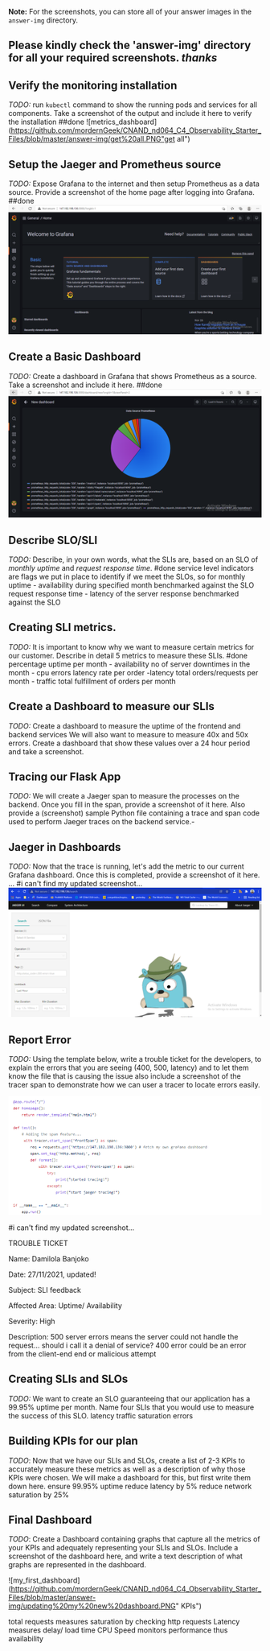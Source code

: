 **Note:** For the screenshots, you can store all of your answer images in the `answer-img` directory.

## Please kindly check the 'answer-img' directory for all your required screenshots. *thanks*

## Verify the monitoring installation

*TODO:* run `kubectl` command to show the running pods and services for all components. Take a screenshot of the output and 
include it here to verify the installation
##done
![metrics_dashboard](https://github.com/mordernGeek/CNAND_nd064_C4_Observability_Starter_Files/blob/master/answer-img/get%20all.PNG"get all")


## Setup the Jaeger and Prometheus source
*TODO:* Expose Grafana to the internet and then setup Prometheus as a data source. Provide a screenshot of the home page after logging into Grafana.
##done 
![grafana_dashboard](https://github.com/mordernGeek/CNAND_nd064_C4_Observability_Starter_Files/blob/master/answer-img/grafana%20login%20dashboard.PNG "Grafana post-login")

## Create a Basic Dashboard
*TODO:* Create a dashboard in Grafana that shows Prometheus as a source. Take a screenshot and include it here.
##done
![Alt text](https://github.com/mordernGeek/CNAND_nd064_C4_Observability_Starter_Files/blob/master/answer-img/datasource%20prometheus%20metrics.PNG "a title")

## Describe SLO/SLI
*TODO:* Describe, in your own words, what the SLIs are, based on an SLO of *monthly uptime* and *request response time*.
#done
service level indicators are flags we put in place to identify if we meet the SLOs, so for 
monthly uptime - availability during specified month benchmarked against the SLO
request response time - latency of the server response benchmarked against the SLO

## Creating SLI metrics.
*TODO:* It is important to know why we want to measure certain metrics for our customer. Describe in detail 5 metrics to measure these SLIs. 
#done
percentage uptime per month - availability
no of server downtimes in the month - cpu errors
latency rate per order -latency
total orders/requests per month - traffic
total fulfillment of orders per month


## Create a Dashboard to measure our SLIs
*TODO:* Create a dashboard to measure the uptime of the frontend and backend services We will also want to measure to measure 40x and 50x errors. 
Create a dashboard that show these values over a 24 hour period and take a screenshot.

## Tracing our Flask App
*TODO:*  We will create a Jaeger span to measure the processes on the backend. Once you fill in the span, provide a screenshot of it here. 
Also provide a (screenshot) sample Python file containing a trace and span code used to perform Jaeger traces on the backend service.- 

## Jaeger in Dashboards
*TODO:* Now that the trace is running, let's add the metric to our current Grafana dashboard. Once this is completed, provide a screenshot of it here.
...
#i can't find my updated screenshot...
![jaeger](https://github.com/mordernGeek/CNAND_nd064_C4_Observability_Starter_Files/blob/master/answer-img/jaeger%20up%20and%20running.PNG "initial")


## Report Error
*TODO:* Using the template below, write a trouble ticket for the developers, to explain the errors that you are seeing (400, 500, latency) and 
to let them know the file that is causing the issue also include a screenshot of the tracer span to demonstrate how we can user a tracer to locate errors easily.

![jaeger tracer span](https://github.com/mordernGeek/CNAND_nd064_C4_Observability_Starter_Files/blob/master/answer-img/python%20sample%20to%20span%20as%20requested.PNG "tracer_span?")

#i can't find my updated screenshot...

TROUBLE TICKET

Name: Damilola Banjoko

Date: 27/11/2021, updated!

Subject: SLI feedback

Affected Area: Uptime/ Availability

Severity: High

Description: 500 server errors means the server could not handle the request... should i call it a denial of service?
400 error could be an error from the client-end end or malicious attempt


## Creating SLIs and SLOs
*TODO:* We want to create an SLO guaranteeing that our application has a 99.95% uptime per month. 
Name four SLIs that you would use to measure the success of this SLO.
latency
traffic
saturation 
errors

## Building KPIs for our plan
*TODO*: Now that we have our SLIs and SLOs, create a list of 2-3 KPIs to accurately measure these metrics as well as a description of why those KPIs were chosen.
 We will make a dashboard for this, but first write them down here.
ensure 99.95% uptime 
reduce latency by 5%
reduce network saturation by 25%

## Final Dashboard
*TODO*: Create a Dashboard containing graphs that capture all the metrics of your KPIs and adequately representing your SLIs and SLOs. 
Include a screenshot of the dashboard here, and write a text description of what graphs are represented in the dashboard.  

![my_first_dashboard](https://github.com/mordernGeek/CNAND_nd064_C4_Observability_Starter_Files/blob/master/answer-img/updating%20my%20new%20dashboard.PNG" KPIs")


total requests measures saturation by checking http requests
Latency measures delay/ load time
CPU Speed monitors performance thus availability
